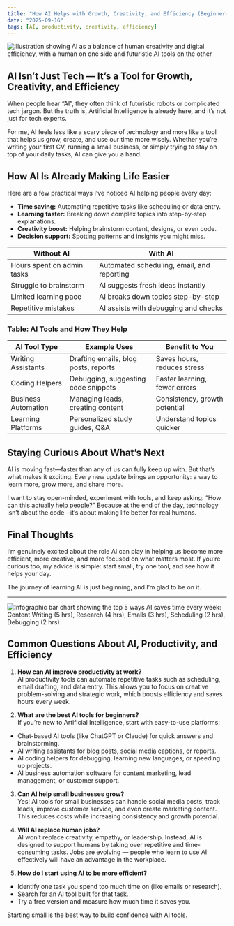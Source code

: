 ```yaml
---
title: "How AI Helps with Growth, Creativity, and Efficiency (Beginner-Friendly Guide in 2025)"
date: "2025-09-16"
tags: [AI, productivity, creativity, efficiency]
---
```


![Illustration showing AI as a balance of human creativity and digital efficiency, with a human on one side and futuristic AI tools on the other](/BlogPostImage1.png)



## AI Isn’t Just Tech — It’s a Tool for Growth, Creativity, and Efficiency

When people hear “AI”, they often think of futuristic robots or complicated tech jargon. But the truth is, Artificial Intelligence is already here, and it’s not just for tech experts.

For me, AI feels less like a scary piece of technology and more like a tool that helps us grow, create, and use our time more wisely. Whether you’re writing your first CV, running a small business, or simply trying to stay on top of your daily tasks, AI can give you a hand.

## How AI Is Already Making Life Easier

Here are a few practical ways I’ve noticed AI helping people every day:

- **Time saving:** Automating repetitive tasks like scheduling or data entry.
- **Learning faster:** Breaking down complex topics into step-by-step explanations.
- **Creativity boost:** Helping brainstorm content, designs, or even code.
- **Decision support:** Spotting patterns and insights you might miss.

| **Without AI**            | **With AI**                                |
|----------------------------|--------------------------------------------|
| Hours spent on admin tasks | Automated scheduling, email, and reporting |
| Struggle to brainstorm     | AI suggests fresh ideas instantly          |
| Limited learning pace      | AI breaks down topics step-by-step         |
| Repetitive mistakes        | AI assists with debugging and checks       |


### Table: AI Tools and How They Help

| AI Tool Type         | Example Uses                        | Benefit to You                |
|---------------------|-------------------------------------|-------------------------------|
| Writing Assistants  | Drafting emails, blog posts, reports| Saves hours, reduces stress   |
| Coding Helpers      | Debugging, suggesting code snippets | Faster learning, fewer errors |
| Business Automation | Managing leads, creating content    | Consistency, growth potential |
| Learning Platforms  | Personalized study guides, Q&A      | Understand topics quicker     |

## Staying Curious About What’s Next

AI is moving fast—faster than any of us can fully keep up with. But that’s what makes it exciting. Every new update brings an opportunity: a way to learn more, grow more, and share more.

I want to stay open-minded, experiment with tools, and keep asking: “How can this actually help people?” Because at the end of the day, technology isn’t about the code—it’s about making life better for real humans.

## Final Thoughts

I’m genuinely excited about the role AI can play in helping us become more efficient, more creative, and more focused on what matters most. If you’re curious too, my advice is simple: start small, try one tool, and see how it helps your day.

The journey of learning AI is just beginning, and I’m glad to be on it.

---

![Infographic bar chart showing the top 5 ways AI saves time every week: Content Writing (5 hrs), Research (4 hrs), Emails (3 hrs), Scheduling (2 hrs), Debugging (2 hrs)](/TimeSavedEveryWeek.png)


## Common Questions About AI, Productivity, and Efficiency

1. **How can AI improve productivity at work?**  
AI productivity tools can automate repetitive tasks such as scheduling, email drafting, and data entry. This allows you to focus on creative problem-solving and strategic work, which boosts efficiency and saves hours every week.

2. **What are the best AI tools for beginners?**  
If you’re new to Artificial Intelligence, start with easy-to-use platforms:
- Chat-based AI tools (like ChatGPT or Claude) for quick answers and brainstorming.
- AI writing assistants for blog posts, social media captions, or reports.
- AI coding helpers for debugging, learning new languages, or speeding up projects.
- AI business automation software for content marketing, lead management, or customer support.

3. **Can AI help small businesses grow?**  
Yes! AI tools for small businesses can handle social media posts, track leads, improve customer service, and even create marketing content. This reduces costs while increasing consistency and growth potential.

4. **Will AI replace human jobs?**  
AI won’t replace creativity, empathy, or leadership. Instead, AI is designed to support humans by taking over repetitive and time-consuming tasks. Jobs are evolving — people who learn to use AI effectively will have an advantage in the workplace.

5. **How do I start using AI to be more efficient?**  
- Identify one task you spend too much time on (like emails or research).
- Search for an AI tool built for that task.
- Try a free version and measure how much time it saves you.

Starting small is the best way to build confidence with AI tools.
